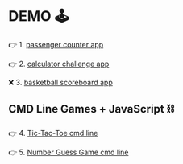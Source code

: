 # DEMO 🕹️

👉 1.  [passenger counter app](https://passenger-count-amrhnshh.netlify.app)

👉 2.  [calculator challenge app](https://calculator-challenge-amrhnshh.netlify.app/)

❌ 3.  [basketball scoreboard app](https://basketball-scoreboard-amrhnshh.netlify.app)


## CMD Line Games + JavaScript ⛓️

👉 4.  [Tic-Tac-Toe cmd line](https://github.com/amirahnasihah/javascript-miniprojects/tree/main/04-tic-tac-toe)

👉 5.  [Number Guess Game cmd line](https://github.com/amirahnasihah/javascript-miniprojects/tree/main/05-guessing-game)

